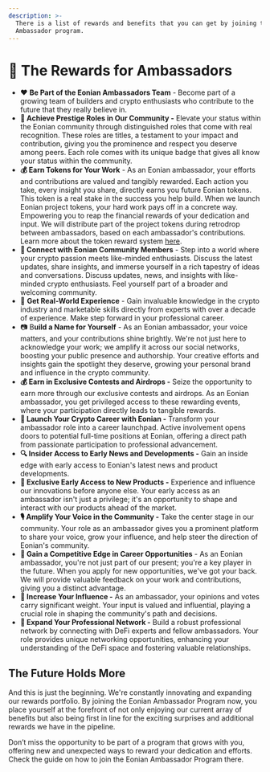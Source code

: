 ```yaml
---
description: >-
  There is a list of rewards and benefits that you can get by joining the Eonian
  Ambassador program.
---
```


# 🎁 The Rewards for Ambassadors

* ❤️ **Be Part of the Eonian Ambassadors Team** - Become part of a growing team of builders and crypto enthusiasts who contribute to the future that they really believe in.
* **🏅 Achieve Prestige Roles in Our Community -** Elevate your status within the Eonian community through distinguished roles that come with real recognition. These roles are titles, a testament to your impact and contribution, giving you the prominence and respect you deserve among peers. Each role comes with its unique badge that gives all know your status within the community.
* **💰 Earn Tokens for Your Work** - As an Eonian ambassador, your efforts and contributions are valued and tangibly rewarded. Each action you take, every insight you share, directly earns you future Eonian tokens. This token is a real stake in the success you help build. When we launch Eonian project tokens, your hard work pays off in a concrete way. Empowering you to reap the financial rewards of your dedication and input. We will distribute part of the project tokens during retrodrop between ambassadors, based on each ambassador's contributions. Learn more about the token reward system [here](reward-system.md).
* **🤝 Connect with Eonian Community Members** - Step into a world where your crypto passion meets like-minded enthusiasts. Discuss the latest updates, share insights, and immerse yourself in a rich tapestry of ideas and conversations. Discuss updates, news, and insights with like-minded crypto enthusiasts. Feel yourself part of a broader and welcoming community.
* 💪 **Get Real-World Experience** - Gain invaluable knowledge in the crypto industry and marketable skills directly from experts with over a decade of experience. Make step forward in your professional career.
* 📷 B**uild a Name for Yourself** - As an Eonian ambassador, your voice matters, and your contributions shine brightly. We're not just here to acknowledge your work; we amplify it across our social networks, boosting your public presence and authorship. Your creative efforts and insights gain the spotlight they deserve, growing your personal brand and influence in the crypto community.
* **💰 Earn in Exclusive Contests and Airdrops -** Seize the opportunity to earn more through our exclusive contests and airdrops. As an Eonian ambassador, you get privileged access to these rewarding events, where your participation directly leads to tangible rewards.
* **🚀 Launch Your Crypto Career with Eonian -** Transform your ambassador role into a career launchpad. Active involvement opens doors to potential full-time positions at Eonian, offering a direct path from passionate participation to professional advancement.
* **🔍 Insider Access to Early News and Developments -** Gain an inside edge with early access to Eonian's latest news and product developments.
* **🌟 Exclusive Early Access to New Products -** Experience and influence our innovations before anyone else. Your early access as an ambassador isn't just a privilege; it's an opportunity to shape and interact with our products ahead of the market.
* **🎙️ Amplify Your Voice in the Community -** Take the center stage in our community. Your role as an ambassador gives you a prominent platform to share your voice, grow your influence, and help steer the direction of Eonian's community.
* **🌉 Gain a Competitive Edge in Career Opportunities** - As an Eonian ambassador, you're not just part of our present; you're a key player in the future. When you apply for new opportunities, we've got your back. We will provide valuable feedback on your work and contributions, giving you a distinct advantage.
* **📢 Increase Your Influence -** As an ambassador, your opinions and votes carry significant weight. Your input is valued and influential, playing a crucial role in shaping the community's path and decisions.
* **🤝 Expand Your Professional Network -** Build a robust professional network by connecting with DeFi experts and fellow ambassadors. Your role provides unique networking opportunities, enhancing your understanding of the DeFi space and fostering valuable relationships.

## **The Future Holds More**

And this is just the beginning. We're constantly innovating and expanding our rewards portfolio. By joining the Eonian Ambassador Program now, you place yourself at the forefront of not only enjoying our current array of benefits but also being first in line for the exciting surprises and additional rewards we have in the pipeline.

Don’t miss the opportunity to be part of a program that grows with you, offering new and unexpected ways to reward your dedication and efforts. Check the guide on how to join the Eonian Ambassador Program there.
